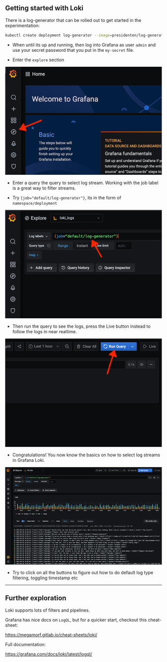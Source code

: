 
Getting started with Loki
-------------------------

There is a log-generator that can be rolled out to get started in the experimentation:

```bash
kubectl create deployment log-generator --image=presidenten/log-generator
```

- When until its up and running, then log into Grafana as user `admin` and use your secret password that you put in the `my-secret` file.

- Enter the `explore` section

<img src="./assets/explore.png" width="600" />

- Enter a query the query to select log stream.
Working with the job label is a great way to filter streams.

- Try `{job="default/log-generator"}`, its in the form of `namespace/deployment`

<img src="./assets/query.png" width="600" />

- Then run the query to see the logs, press the Live button instead to follow the logs in near realtime.

<img src="./assets/run.png" width="600" />

- Congratulations! You now know the basics on how to select log streams in Grafana Loki.

<img src="./assets/running.png" width="800" />

- Try to click on all the buttons to figure out how to do default log type filtering, toggling timestamp etc

---

Further exploration
-------------------

Loki supports lots of filters and pipelines.

Grafana has nice docs on `LogQL`, but for a quicker start, checkout this cheat-sheet:

https://megamorf.gitlab.io/cheat-sheets/loki/


Full documentation:

https://grafana.com/docs/loki/latest/logql/
